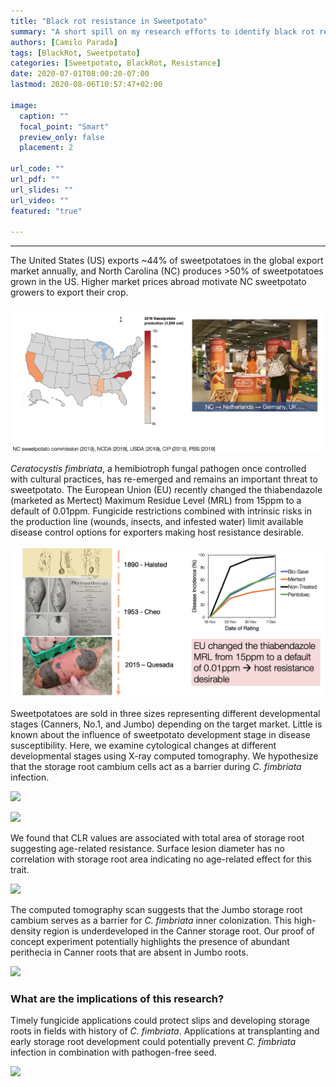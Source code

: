 ```yaml
---
title: "Black rot resistance in Sweetpotato"
summary: "A short spill on my research efforts to identify black rot resistance in sweetpotato"
authors: [Camilo Parada]
tags: [BlackRot, Sweetpotato]
categories: [Sweetpotato, BlackRot, Resistance]
date: 2020-07-01T08:00:20-07:00
lastmod: 2020-08-06T10:57:47+02:00

image:
  caption: ""
  focal_point: "Smart"
  preview_only: false
  placement: 2

url_code: ""
url_pdf: ""
url_slides: ""
url_video: ""
featured: "true"

---
```


------

The United States (US) exports ~44% of sweetpotatoes in the global export market annually, and North Carolina (NC) produces >50% of sweetpotatoes grown in the US. Higher market prices abroad motivate NC sweetpotato growers to export their crop. 

![](sweetpotato_market.png)

*Ceratocystis fimbriata*, a hemibiotroph fungal pathogen once controlled with cultural practices, has re-emerged and remains an important threat to sweetpotato. The European Union (EU) recently changed the thiabendazole (marketed as Mertect) Maximum Residue Level (MRL) from 15ppm to a default of 0.01ppm. Fungicide restrictions combined with intrinsic risks in the production line (wounds, insects, and infested water) limit available disease control options for exporters making host resistance desirable.

![](history_mertec.png)

Sweetpotatoes are sold in three sizes representing different developmental stages (Canners, No.1, and Jumbo) depending on the target market. Little is known about the influence of sweetpotato development stage in disease susceptibility. Here, we examine cytological changes at different developmental stages using X-ray computed tomography. We hypothesize that the storage root cambium cells act as a barrier during *C. fimbriata* infection.

![](METHOD_1.jpg)

![](METHOD_2.jpg)

We found that CLR values are associated with total area of storage root suggesting age-related resistance. Surface lesion diameter has no correlation with storage root area indicating no age-related effect for this trait.

![](RESULTS_1.jpg)

The computed tomography scan suggests that the Jumbo storage root cambium serves as a barrier for *C. fimbriata* inner colonization. This high-density region is underdeveloped in the Canner storage root. Our proof of concept experiment potentially highlights the presence of abundant perithecia in Canner roots that are absent in Jumbo roots.

![](RESULTS_2.png)

### What are the implications of this research?

Timely fungicide applications could protect slips and developing storage roots in fields with history of *C. fimbriata*. Applications at transplanting and early storage root development could potentially prevent *C. fimbriata* infection in combination with pathogen-free seed.

![](implication.png)

